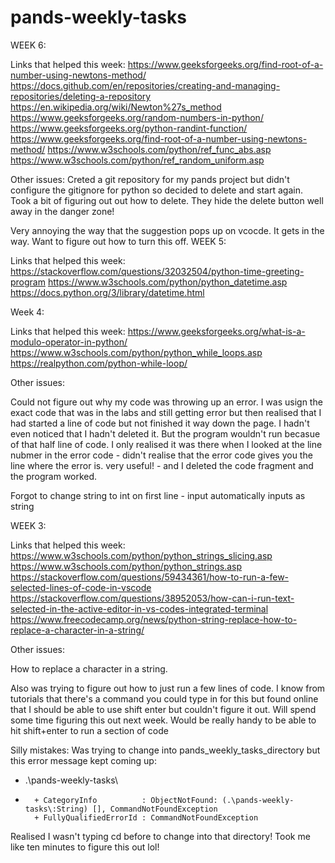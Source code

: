 # pands-weekly-tasks

WEEK 6:

Links that helped this week:
https://www.geeksforgeeks.org/find-root-of-a-number-using-newtons-method/
https://docs.github.com/en/repositories/creating-and-managing-repositories/deleting-a-repository
https://en.wikipedia.org/wiki/Newton%27s_method
https://www.geeksforgeeks.org/random-numbers-in-python/
https://www.geeksforgeeks.org/python-randint-function/
https://www.geeksforgeeks.org/find-root-of-a-number-using-newtons-method/
https://www.w3schools.com/python/ref_func_abs.asp
https://www.w3schools.com/python/ref_random_uniform.asp

Other issues:
Creted a git repository for my pands project but didn't configure the gitignore for python so decided to delete
and start again. Took a bit of figuring out out how to delete. They hide the delete button well away in the danger zone!

Very annoying the way that the suggestion pops up on vcocde. It gets in the way. Want to figure out how to turn this off.
WEEK 5:

Links that helped this week:
https://stackoverflow.com/questions/32032504/python-time-greeting-program
https://www.w3schools.com/python/python_datetime.asp
https://docs.python.org/3/library/datetime.html




Week 4:

Links that helped this week:
https://www.geeksforgeeks.org/what-is-a-modulo-operator-in-python/
https://www.w3schools.com/python/python_while_loops.asp
https://realpython.com/python-while-loop/

Other issues:

Could not figure out why my code was throwing up an error. I was usign the exact code that was in the labs and still getting error but then realised that I had started a line of code but not finished it way down the page. I hadn't even noticed that I hadn't deleted it. But the program wouldn't run becasue of that half line of code. I only realised it was there when I looked at the line nubmer in the error code - didn't realise that the error code gives you the line where the error is. very useful! - and I deleted the code fragment and the program worked.

Forgot to change string to int on first line - input automatically inputs as string


WEEK 3:

Links that helped this week:
https://www.w3schools.com/python/python_strings_slicing.asp
https://www.w3schools.com/python/python_strings.asp
https://stackoverflow.com/questions/59434361/how-to-run-a-few-selected-lines-of-code-in-vscode
https://stackoverflow.com/questions/38952053/how-can-i-run-text-selected-in-the-active-editor-in-vs-codes-integrated-terminal
https://www.freecodecamp.org/news/python-string-replace-how-to-replace-a-character-in-a-string/

Other issues:

How to replace a character in a string.

Also was trying to figure out how to just run a few lines of code. I know from tutorials that there's a command you could type in for this but found online that I should be able to use shift enter but couldn't figure it out. Will spend some time figuring this out next week.
Would be really handy to be able to hit shift+enter to run a section of code


Silly mistakes:
Was trying to change into pands_weekly_tasks_directory but this error message kept coming up:
+ .\pands-weekly-tasks\
+ ~~~~~~~~~~~~~~~~~~~~~
    + CategoryInfo          : ObjectNotFound: (.\pands-weekly-tasks\:String) [], CommandNotFoundException
    + FullyQualifiedErrorId : CommandNotFoundException

Realised I wasn't typing cd before to change into that directory! Took me like ten minutes to figure this out lol!

